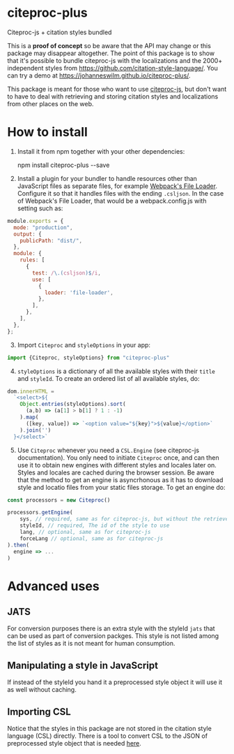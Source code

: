 # citeproc-plus
Citeproc-js + citation styles bundled

This is a **proof of concept** so be aware that the API may change or this package may disappear altogether. The point of this package is to show that it's possible to bundle citeproc-js with the localizations and the 2000+ independent styles from https://github.com/citation-style-language/. You can try a demo at https://johanneswilm.github.io/citeproc-plus/.

This package is meant for those who want to use [citeproc-js](https://github.com/Juris-M/citeproc-js), but don't want to have to deal with retrieving and storing citation styles and localizations from other places on the web.

How to install
=======

1. Install it from npm together with your other dependencies:

    npm install citeproc-plus --save
    
2. Install a plugin for your bundler to handle resources other than JavaScript files as separate files, for example [Webpack's File Loader](https://github.com/webpack-contrib/file-loader). Configure it so that it handles files with the ending `.csljson`. In the case of Webpack's File Loader, that would be a webpack.config.js with setting such as:

```js
module.exports = {
  mode: "production",
  output: {
    publicPath: "dist/",
  },
  module: {
    rules: [
      {
        test: /\.(csljson)$/i,
        use: [
          {
            loader: 'file-loader',
          },
        ],
      },
    ],
  },
};
``` 

3. Import `Citeproc` and `styleOptions` in your app:

```js
import {Citeproc, styleOptions} from "citeproc-plus"
``` 


4. `styleOptions` is a dictionary of all the available styles with their `title` and `styleId`. To create an ordered list of all available styles, do:

```js
dom.innerHTML = 
  `<select>${
    Object.entries(styleOptions).sort(
      (a,b) => (a[1] > b[1] ? 1 : -1)
    ).map(
      ([key, value]) => `<option value="${key}">${value}</option>`
    ).join('')
  }</select>`
```

5. Use `Citeproc` whenever you need a `CSL.Engine` (see citeproc-js documentation). You only need to initiate `Citeproc` once, and can then use it to obtain new engines with different styles and locales later on. Styles and locales are cached during the browser session. Be aware that the method to get an engine is asyncrhonous as it has to download style and locatio files from your static files storage. To get an engine do:

```js
const processors = new Citeproc()

processors.getEngine(
    sys, // required, same as for citeproc-js, but without the retrieveLocale key
    styleId, // required, The id of the style to use
    lang, // optional, same as for citeproc-js 
    forceLang // optional, same as for citeproc-js
).then(
  engine => ...
)
``` 

Advanced uses
=======

## JATS ##

For conversion purposes there is an extra style with the styleId `jats` that can be used as part of conversion packges. This style is not listed among the list of styles as it is not meant for human consumption.

## Manipulating a style in JavaScript ##

If instead of the styleId you hand it a preprocessed style object it will use it as well without caching.

## Importing CSL ##

Notice that the styles in this package are not stored in the citation style language (CSL) directly. There is a tool to convert CSL to the JSON of preprocessed style object that is needed [here](https://github.com/Juris-M/citeproc-js/blob/master/tools/makejson.py).
